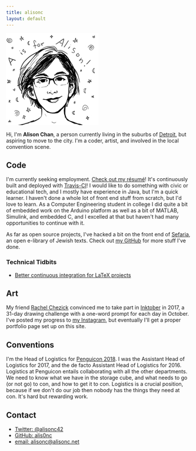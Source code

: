 ```yaml
---
title: alisonc
layout: default
---
```

![Portrait by Meghann Pardee](images/ACkmPPbw250.jpg)

Hi, I'm **Alison Chan**, a person currently living in the suburbs of [Detroit](https://en.wikipedia.org/wiki/Detroit), but aspiring to move to the city. I'm a coder, artist, and involved in the local convention scene.

## Code
I'm currently seeking employment. [Check out my résumé](/alisonc-resume/resume_full_pub.pdf)! It's continuously built and deployed with [Travis-CI](https://travis-ci.org/alis0nc/alisonc-resume)! I would like to do something with civic or educational tech, and I mostly have experience in Java, but I'm a quick learner. I haven't done a whole lot of front end stuff from scratch, but I'd 
love to learn.
As a Computer Engineering student in college I did quite a bit of embedded work on the Arduino platform as well as a bit of MATLAB, Simulink, and embedded C, and I excelled at that but haven't had many opportunities to continue with it.

As far as open source projects, I've hacked a bit on the front end of [Sefaria](https://github.com/sefaria/Sefaria-Project), an open e-library of Jewish texts. Check out [my GitHub](https://github.com/alis0nc) for more stuff I've done.

### Technical Tidbits
 * [Better continuous integration for LaTeX projects](better-continuous-integration-for-latex-projects.html)

## Art
My friend [Rachel Chezick](https://www.instagram.com/theanimator_/) convinced me to take part in [Inktober](http://www.inktober.com/) in 2017, a 31-day drawing challenge with a one-word prompt for each day in October. I've posted my progress to [my Instagram](https://www.instagram.com/passport.mid/), but eventually I'll get a proper portfolio page set up on this site.

## Conventions
I'm the Head of Logistics for [Penguicon 2018](https://2018.penguicon.org/). I was the Assistant Head of Logistics for 2017, and the de facto Assistant Head of Logistics for 2016. Logistics at Penguicon entails collaborating with all the other departments. We need to know what we have in the storage cube, and what needs to go (or not go) to con, and how to get it to con. Logistics is a crucial position, because if we don't do our job then nobody has the things they need at con. It's hard but rewarding work.

## Contact
 * [Twitter: @alisonc42](https://twitter.com/alisonc42)
 * [GitHub: alis0nc](https://github.com/alis0nc)
 * [email: alisonc@alisonc.net](mailto:alisonc@alisonc.net)


